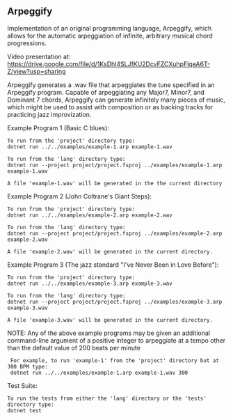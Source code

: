 ## Arpeggify ##

Implementation of an original programming language, Arpeggify, which allows for the automatic arpeggiation of infinite, arbitrary musical chord progressions.

Video presentation at: https://drive.google.com/file/d/1KsDhl4SLJfKU2DcvFZCXuhpFlqeA6T-Z/view?usp=sharing

Arpeggify generates a .wav file that arpeggiates the tune specified in an Arpeggify program. Capable of arpeggiating any  Major7, Minor7, and Dominant 7 chords, Arpeggify can generate infinitely many pieces of music, which might be used to assist with composition or as backing tracks for practicing jazz improvization.

Example Program 1 (Basic C blues):

	To run from the 'project' directory type:
	dotnet run ../../examples/example-1.arp example-1.wav

	To run from the 'lang' directory type:
	dotnet run --project project/project.fsproj ../examples/example-1.arp example-1.wav

	A file 'example-1.wav' will be generated in the the current directory

Example Program 2 (John Coltrane's Giant Steps):

	To run from the 'project' directory type:
	dotnet run ../../examples/example-2.arp example-2.wav

	To run from the 'lang' directory type:
	dotnet run --project project/project.fsproj ../examples/example-2.arp example-2.wav

	A file 'example-2.wav' will be generated in the current directory.

Example Program 3 (The jazz standard "I've Never Been in Love Before"):

	To run from the 'project' directory type:
	dotnet run ../../examples/example-3.arp example-3.wav

	To run from the 'lang' directory type:
	dotnet run --project project/project.fsproj ../examples/example-3.arp example-3.wav

	A file 'example-3.wav' will be generated in the current directory.

 NOTE: Any of the above example programs may be given an additional command-line argument of a positive integer to arpeggiate at a tempo other than the default value of 200 beats per minute


   	 For example, to run 'example-1' from the 'project' directory but at 300 BPM type:
	 dotnet run ../../examples/example-1.arp example-1.wav 300

Test Suite:

	To run the tests from either the 'lang' directory or the 'tests' directory type:
	dotnet test

	
